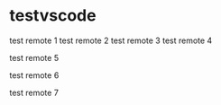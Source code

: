 # testvscode

test remote 1 test remote 2
test remote 3
test remote 4

test remote 5

test remote 6

test remote 7
